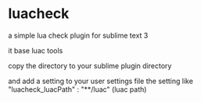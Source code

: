 # luacheck
a simple lua check plugin for sublime text 3

it base luac tools

copy the directory to your sublime plugin directory

and add a setting to your user settings file
the setting like "luacheck_luacPath" : "**/luac" (luac path)
